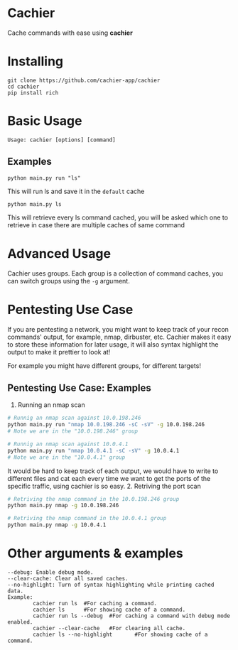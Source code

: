 # Cachier

Cache commands with ease using **cachier**

# Installing

```
git clone https://github.com/cachier-app/cachier
cd cachier
pip install rich
```

# Basic Usage

```
Usage: cachier [options] [command]
```

## Examples

```
python main.py run "ls" 
```
This will run ls and save it in the `default` cache

```
python main.py ls
```
This will retrieve every ls command cached, you will be asked which one to retrieve in case there are multiple caches of same command

# Advanced Usage

Cachier uses groups. Each group is a collection of command caches, you can switch groups using the `-g` argument.

# Pentesting Use Case

If you are pentesting a network, you might want to keep track of your recon commands' output, for example, nmap, dirbuster, etc. Cachier makes it easy to store these information for later usage, it will also syntax highlight the output to make it prettier to look at!

For example you might have different groups, for different targets!

## Pentesting Use Case: Examples

1. Running an nmap scan

```bash
# Runnig an nmap scan against 10.0.198.246
python main.py run "nmap 10.0.198.246 -sC -sV" -g 10.0.198.246
# Note we are in the "10.0.198.246" group

# Runnig an nmap scan against 10.0.4.1
python main.py run "nmap 10.0.4.1 -sC -sV" -g 10.0.4.1
# Note we are in the "10.0.4.1" group
```

It would be hard to keep track of each output, we would have to write to different files and cat each every time we want to get the ports of the specific traffic, using cachier is so easy.
2. Retriving the port scan

```bash
# Retriving the nmap command in the 10.0.198.246 group
python main.py nmap -g 10.0.198.246

# Retriving the nmap command in the 10.0.4.1 group
python main.py nmap -g 10.0.4.1
```

# Other arguments & examples

```
--debug: Enable debug mode.
--clear-cache: Clear all saved caches.
--no-highlight: Turn of syntax highlighting while printing cached data.
Example:
        cachier run ls  #For caching a command.
        cachier ls      #For showing cache of a command.
        cachier run ls --debug  #For caching a command with debug mode enabled.
        cachier --clear-cache   #For clearing all cache.
        cachier ls --no-highlight       #For showing cache of a command.
```
